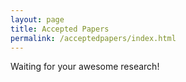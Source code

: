 ```yaml
---
layout: page
title: Accepted Papers
permalink: /acceptedpapers/index.html
---
```


>
Waiting for your awesome research! 
